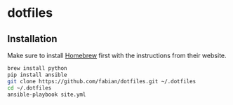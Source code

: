 # dotfiles

## Installation

Make sure to install [Homebrew](http://brew.sh) first with the instructions from their website.

```bash
brew install python
pip install ansible
git clone https://github.com/fabian/dotfiles.git ~/.dotfiles
cd ~/.dotfiles
ansible-playbook site.yml
```
